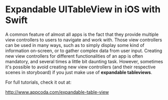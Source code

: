 # Expandable UITableView in iOS with Swift

A common feature of almost all apps is the fact that they provide multiple view controllers to users to navigate and work with. Those view controllers can be used in many ways, such as to simply display some kind of information on-screen, or to gather complex data from user input. Creating new view controllers for different functionalities of an app is often mandatory, and several times a little bit daunting task. However, sometimes it's possible to avoid creating new view controllers (and their respective scenes in storyboard) if you just make use of **expandable tableviews**.

For full tutorials, check it out at:

http://www.appcoda.com/expandable-table-view
